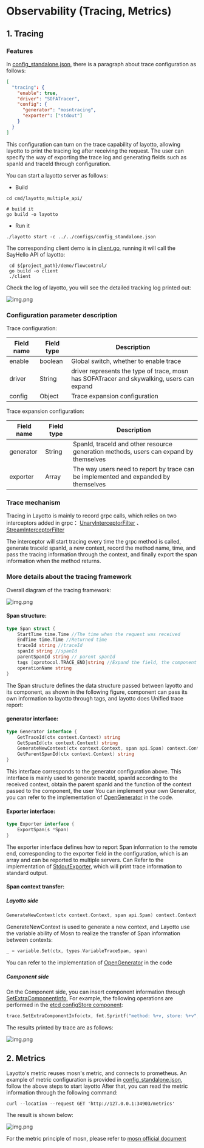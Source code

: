 # Observability (Tracing, Metrics)

## 1. Tracing

### Features

In [config_standalone.json](https://github.com/mosn/layotto/blob/main/configs/config_standalone.json), there is a paragraph about trace configuration as follows:

```json
[
  "tracing": {
    "enable": true,
    "driver": "SOFATracer",
    "config": {
      "generator": "mosntracing",
      "exporter": ["stdout"]
    }
  }
]
```

This configuration can turn on the trace capability of layotto, allowing layotto to print the tracing log after receiving the request. The user can specify the way of exporting the trace log and generating fields such as spanId and traceId through configuration.

You can start a layotto server as follows:

- Build

```shell
cd cmd/layotto_multiple_api/
```

```shell @if.not.exist layotto
# build it
go build -o layotto
```

- Run it

```shell @background
./layotto start -c ../../configs/config_standalone.json
```

The corresponding client demo is in [client.go](https://github.com/mosn/layotto/blob/main/demo/flowcontrol/client.go), running it will call the SayHello API of layotto:

```shell
 cd ${project_path}/demo/flowcontrol/
 go build -o client
 ./client
```

Check the log of layotto, you will see the detailed tracking log printed out:

![img.png](/img/trace/trace.png)

### Configuration parameter description

Trace configuration:

| Field name | Field type | Description                                                                               |
| ---------- | ---------- | ----------------------------------------------------------------------------------------- |
| enable     | boolean    | Global switch, whether to enable trace                                                    |
| driver     | String     | driver represents the type of trace, mosn has SOFATracer and skywalking, users can expand |
| config     | Object     | Trace expansion configuration                                                             |

Trace expansion configuration:

| Field name | Field type | Description                                                                           |
| ---------- | ---------- | ------------------------------------------------------------------------------------- |
| generator  | String     | SpanId, traceId and other resource generation methods, users can expand by themselves |
| exporter   | Array      | The way users need to report by trace can be implemented and expanded by themselves   |

### Trace mechanism

Tracing in Layotto is mainly to record grpc calls, which relies on two interceptors added in grpc： [UnaryInterceptorFilter](https://github.com/mosn/layotto/blob/main/diagnostics/grpc_tracing.go) 、 [StreamInterceptorFilter](https://github.com/mosn/layotto/blob/main/diagnostics/grpc_tracing.go)

The interceptor will start tracing every time the grpc method is called, generate traceId spanId, a new context, record the method name, time, and pass the tracing information through the context, and finally export the span information when the method returns.

### More details about the tracing framework

Overall diagram of the tracing framework:

![img.png](/img/trace/structure.png)

#### Span structure:

```go
type Span struct {
    StartTime time.Time //The time when the request was received
    EndTime time.Time //Returned time
    traceId string //traceId
    spanId string //spanId
    parentSpanId string // parent spanId
    tags [xprotocol.TRACE_END]string //Expand the field, the component can store its own information in this field
    operationName string
}
```

The Span structure defines the data structure passed between layotto and its component, as shown in the following figure, component can pass its own information to layotto through tags, and layotto does
Unified trace report:

#### generator interface:

```go
type Generator interface {
    GetTraceId(ctx context.Context) string
    GetSpanId(ctx context.Context) string
    GenerateNewContext(ctx context.Context, span api.Span) context.Context
    GetParentSpanId(ctx context.Context) string
}
```

This interface corresponds to the generator configuration above. This interface is mainly used to generate traceId, spanId according to the received context, obtain the parent spanId and the function of the context passed to the component, the user
You can implement your own Generator, you can refer to the implementation of [OpenGenerator](https://github.com/mosn/layotto/blob/main/diagnostics/genetator.go) in the code.

#### Exporter interface:

```go
type Exporter interface {
    ExportSpan(s *Span)
}
```

The exporter interface defines how to report Span information to the remote end, corresponding to the exporter field in the configuration, which is an array and can be reported to multiple servers. Can
Refer to the implementation of [StdoutExporter](https://github.com/mosn/layotto/blob/main/diagnostics/exporter_iml/stdout.go), which will print trace information to standard output.

#### Span context transfer:

##### Layotto side

```go
GenerateNewContext(ctx context.Context, span api.Span) context.Context
```

GenerateNewContext is used to generate a new context, and Layotto use the variable ability of Mosn to realize the transfer of Span information between contexts:

```go
_ = variable.Set(ctx, types.VariableTraceSpan, span)
```

You can refer to the implementation of [OpenGenerator](https://github.com/mosn/layotto/blob/main/diagnostics/genetator.go) in the code

##### Component side

On the Component side, you can insert component information through [SetExtraComponentInfo](https://github.com/mosn/layotto/blob/main/components/trace/utils.go),
For example, the following operations are performed in the [etcd configStore component](https://github.com/mosn/layotto/blob/main/components/configstores/etcdv3/etcdv3.go):

```go
trace.SetExtraComponentInfo(ctx, fmt.Sprintf("method: %+v, store: %+v", "Get", "etcd"))
```

The results printed by trace are as follows:

![img.png](/img/trace/trace.png)

## 2. Metrics

Layotto's metric reuses mosn's metric, and connects to prometheus. An example of metric configuration is provided in [config_standalone.json](https://github.com/mosn/layotto/blob/main/configs/config_standalone.json), follow the above steps to start layotto After that, you can read the metric information through the following command:

```shell
curl --location --request GET 'http://127.0.0.1:34903/metrics'
```

The result is shown below:

![img.png](/img/trace/metric.png)

For the metric principle of mosn, please refer to [mosn official document](https://mosn.io/blog/code/mosn-log/)
